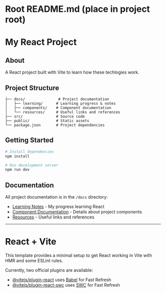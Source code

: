 # Root README.md (place in project root)
# My React Project

## About
A React project built with Vite to learn how these techlogies work.

## Project Structure
```
├── docs/               # Project documentation
│   ├── learning/      # Learning progress & notes
│   ├── components/    # Component documentation
│   └── resources/     # Useful links and references
├── src/               # Source code
├── public/            # Static assets
└── package.json       # Project dependencies
```

## Getting Started
```bash
# Install dependencies
npm install

# Run development server
npm run dev
```

## Documentation
All project documentation is in the `/docs` directory:
- [Learning Notes](/docs/learning) - My progress learning React
- [Component Documentation](/docs/components) - Details about project components
- [Resources](/docs/resources) - Useful links and references

---

# React + Vite

This template provides a minimal setup to get React working in Vite with HMR and some ESLint rules.

Currently, two official plugins are available:

- [@vitejs/plugin-react](https://github.com/vitejs/vite-plugin-react/blob/main/packages/plugin-react/README.md) uses [Babel](https://babeljs.io/) for Fast Refresh
- [@vitejs/plugin-react-swc](https://github.com/vitejs/vite-plugin-react-swc) uses [SWC](https://swc.rs/) for Fast Refresh

